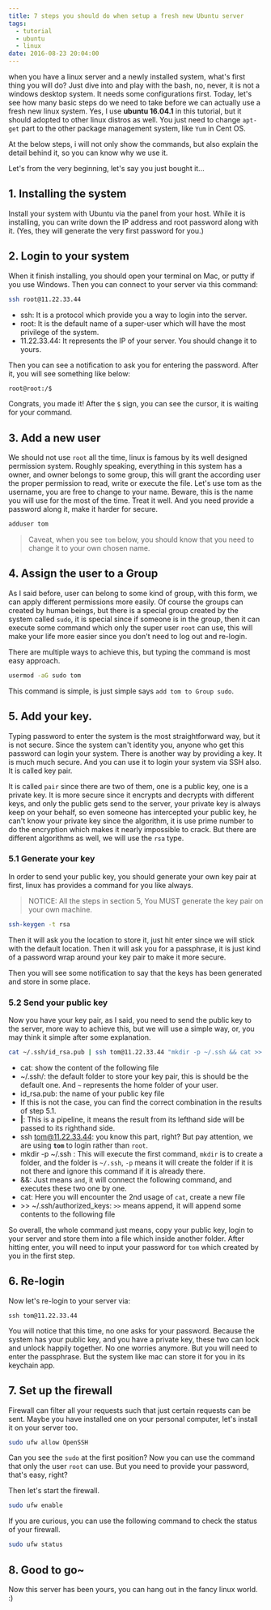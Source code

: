 ```yaml
---
title: 7 steps you should do when setup a fresh new Ubuntu server
tags:
  - tutorial
  - ubuntu
  - linux
date: 2016-08-23 20:04:00
---
```

when you have a linux server and a newly installed system, what's first thing you will do? Just dive into and play with the bash, no, never, it is not a windows desktop system. It needs some configurations first. Today, let's see how many basic steps do we need to take before we can actually use a fresh new linux system. Yes, I use **ubuntu 16.04.1** in this tutorial, but it should adopted to other linux distros as well. You just need to change `apt-get` part to the other package management system, like `Yum` in Cent OS.

At the below steps, i will not only show the commands, but also explain the detail behind it, so you can know why we use it.

Let's from the very beginning, let's say you just bought it...

<!--more-->

## 1. Installing the system

Install your system with Ubuntu via the panel from your host. While it is installing, you can write down the IP address and root password along with it. (Yes, they will generate the very first password for you.)

## 2. Login to your system
When it finish installing, you should open your terminal on Mac, or putty if you use Windows. Then you can connect to your server via this command:

``` bash
ssh root@11.22.33.44
```

* ssh: It is a protocol which provide you a way to login into the server.
* root: It is the default name of a super-user which will have the most privilege of the system.
* 11.22.33.44: It represents the IP of your server. You should change it to yours.

Then you can see a notification to ask you for entering the password. After it, you will see something like below:

``` bash
root@root:/$
```

Congrats, you made it! After the `$` sign, you can see the cursor, it is waiting for your command.

## 3. Add a new user
We should not use `root` all the time, linux is famous by its well designed permission system. Roughly speaking, everything in this system has a owner, and owner belongs to some group, this will grant the according user the proper permission to read, write or execute the file. Let's use tom as the username, you are free to change to your name. Beware, this is the name you will use for the most of the time. Treat it well. And you need provide a password along it, make it harder for secure.

``` bash
adduser tom
```

>Caveat, when you see `tom` below, you should know that you need to change it to your own chosen name.

## 4. Assign the user to a Group
As I said before, user can belong to some kind of group, with this form, we can apply different permissions more easily. Of course the groups can created by human beings, but there is a special group  created by the system called `sudo`, it is special since if someone is in the group, then it can execute some command which only the super user `root` can use, this will make your life more easier since you don't need to log out and re-login.

There are multiple ways to achieve this, but typing the command is most easy approach.

``` bash
usermod -aG sudo tom
```

This command is simple, is just simple says `add tom to Group sudo`.

## 5. Add your key.
Typing password to enter the system is the most straightforward way, but it is not secure. Since the system can't identity you, anyone who get this password can login your system. There is another way by providing a key. It is much much secure. And you can use it to login your system via SSH also. It is called key pair.

It is called `pair` since there are two of them, one is a public key, one is a private key. It is more secure since it encrypts and decrypts with different keys, and only the public gets send to the server, your private key is always keep on your behalf, so even someone has intercepted your public key, he can't know your private key since the algorithm, it is use prime number to do the encryption which makes it nearly impossible to crack. But there are different algorithms as well, we will use the `rsa` type.

### 5.1 Generate your key
In order to send your public key, you should generate your own key pair at first, linux has provides a command for you like always.

>NOTICE: All the steps in section 5, You MUST generate the key pair on your own machine.

``` bash
ssh-keygen -t rsa
```

Then it will ask you the location to store it, just hit enter since we will stick with the default location. Then it will ask you for a passphrase, it is just kind of a password wrap around your key pair to make it more secure.

Then you will see some notification to say that the keys has been generated and store in some place.

### 5.2 Send your public key
Now you have your key pair, as I said, you need to send the public key to the server, more way to achieve this, but we will use a simple way, or, you may think it simple after some explanation.

``` bash
cat ~/.ssh/id_rsa.pub | ssh tom@11.22.33.44 "mkdir -p ~/.ssh && cat >>  ~/.ssh/authorized_keys"
```

* cat: show the content of the following file
* ~/.ssh/: the default folder to store your key pair, this is should be the default one. And `~` represents the home folder of your user.
* id_rsa.pub: the name of your public key file
* If this is not the case, you can find the correct combination in the results of step 5.1.
* **|**: This is a pipeline, it means the result from its lefthand side will be passed to its righthand side.
* ssh tom@11.22.33.44: you know this part, right? But pay attention, we are using **`tom`** to login rather than `root`.
* mkdir -p ~/.ssh : This will execute the first command, `mkdir` is to create a folder, and the folder is `~/.ssh`, `-p` means it will create the folder if it is not there and ignore this command if it is already there.
* &&: Just means `and`, it will connect the following command, and executes these two one by one.
* cat: Here you will encounter the 2nd usage of `cat`, create a new file
* \>>  ~/.ssh/authorized_keys: `>>` means append, it will append some contents to the following file

So overall, the whole command just means, copy your public key, login to your server and store them into a file which inside another folder. After hitting enter, you will need to input your password for `tom` which created by you in the first step.

## 6. Re-login
Now let's re-login to your server via:

``` shell
ssh tom@11.22.33.44
```

You will notice that this time, no one asks for your password. Because the system has your public key, and you have a private key, these two can lock and unlock happily together. No one worries anymore. But you will need to enter the passphrase. But the system like mac can store it for you in its keychain app.

## 7. Set up the firewall
Firewall can filter all your requests such that just certain requests can be sent. Maybe you have installed one on your personal computer, let's install it on your server too.

``` bash
sudo ufw allow OpenSSH
```
Can you see the `sudo` at the first position? Now you can use the command that only the user `root` can use. But you need to provide your password, that's easy, right?

Then let's start the firewall.

``` bash
sudo ufw enable
```
If you are curious, you can use the following command to check the status of your firewall.

``` bash
sudo ufw status
```

## 8. Good to go~
Now this server has been yours, you can hang out in the fancy linux world. :)
